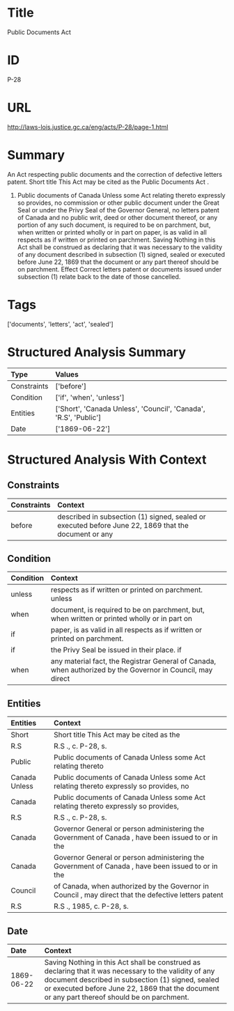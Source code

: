 # Title
Public Documents Act


# ID
P-28

# URL
http://laws-lois.justice.gc.ca/eng/acts/P-28/page-1.html


# Summary
An Act respecting public documents and the correction of defective letters patent.
Short title This Act may be cited as the  Public Documents Act .
1. Public documents of Canada Unless some Act relating thereto expressly so provides, no commission or other public document under the Great Seal or under the Privy Seal of the Governor General, no letters patent of Canada and no public writ, deed or other document thereof, or any portion of any such document, is required to be on parchment, but, when written or printed wholly or in part on paper, is as valid in all respects as if written or printed on parchment.
Saving Nothing in this Act shall be construed as declaring that it was necessary to the validity of any document described in subsection (1) signed, sealed or executed before June 22, 1869 that the document or any part thereof should be on parchment.
Effect Correct letters patent or documents issued under subsection (1) relate back to the date of those cancelled.


# Tags
['documents', 'letters', 'act', 'sealed']


# Structured Analysis Summary
| Type        | Values                                                           |
|:------------|:-----------------------------------------------------------------|
| Constraints | ['before']                                                       |
| Condition   | ['if', 'when', 'unless']                                         |
| Entities    | ['Short', 'Canada Unless', 'Council', 'Canada', 'R.S', 'Public'] |
| Date        | ['1869-06-22']                                                   |


# Structured Analysis With Context
 


## Constraints
| Constraints   | Context                                                                                              |
|:--------------|:-----------------------------------------------------------------------------------------------------|
| before        | described in subsection (1) signed, sealed or executed before June 22, 1869 that the document or any |


## Condition
| Condition   | Context                                                                                                    |
|:------------|:-----------------------------------------------------------------------------------------------------------|
| unless      | respects as if written or printed on parchment. unless                                                     |
| when        | document, is required to be on parchment, but, when written or printed wholly or in part on                |
| if          | paper, is as valid in all respects as if  written or printed on parchment.                                 |
| if          | the Privy Seal be issued in their place. if                                                                |
| when        | any material fact, the Registrar General of Canada, when authorized by the Governor in Council, may direct |


## Entities
| Entities      | Context                                                                                              |
|:--------------|:-----------------------------------------------------------------------------------------------------|
| Short         | Short title This Act may be cited as the                                                             |
| R.S           | R.S ., c. P-28, s.                                                                                   |
| Public        | Public documents of Canada Unless some Act relating thereto                                          |
| Canada Unless | Public documents of  Canada Unless some Act relating thereto expressly so provides, no               |
| Canada        | Public documents of  Canada Unless some Act relating thereto expressly so provides,                  |
| R.S           | R.S ., c. P-28, s.                                                                                   |
| Canada        | Governor General or person administering the Government of Canada , have been issued to or in the    |
| Canada        | Governor General or person administering the Government of Canada , have been issued to or in the    |
| Council       | of Canada, when authorized by the Governor in Council , may direct that the defective letters patent |
| R.S           | R.S ., 1985, c. P-28, s.                                                                             |


## Date
| Date       | Context                                                                                                                                                                                                                                                    |
|:-----------|:-----------------------------------------------------------------------------------------------------------------------------------------------------------------------------------------------------------------------------------------------------------|
| 1869-06-22 | Saving Nothing in this Act shall be construed as declaring that it was necessary to the validity of any document described in subsection (1) signed, sealed or executed before June 22, 1869 that the document or any part thereof should be on parchment. |



